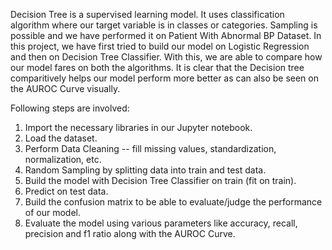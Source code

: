 Decision Tree is a supervised learning model. It uses classification algorithm where our target variable is in classes or categories. Sampling is possible and we have performed it on Patient With Abnormal BP Dataset. In this project, we have first tried to build our model on Logistic Regression and then on Decision Tree Classifier. With this, we are able to compare how our model fares on both the algorithms. It is clear that the Decision tree comparitively helps our model perform more better as can also be seen on the AUROC Curve visually.

Following steps are involved:

1. Import the necessary libraries in our Jupyter notebook.
2. Load the dataset.
3. Perform Data Cleaning -- fill missing values, standardization, normalization, etc.
4. Random Sampling by splitting data into train and test data.
5. Build the model with Decision Tree Classifier on train (fit on train).
6. Predict on test data.
7. Build the confusion matrix to be able to evaluate/judge the performance of our model.
8. Evaluate the model using various parameters like accuracy, recall, precision and f1 ratio along with the AUROC Curve.
